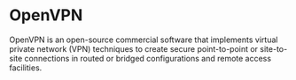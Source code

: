 # OpenVPN

OpenVPN is an open-source commercial software that implements virtual private network (VPN) techniques to create secure point-to-point or site-to-site connections in routed or bridged configurations and remote access facilities.
